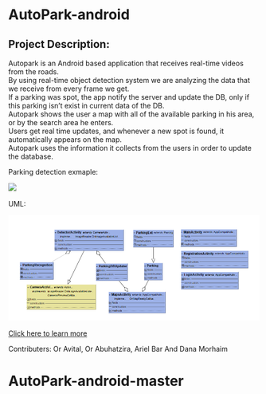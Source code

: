 AutoPark-android
=========
Project Description:
-------
Autopark is an Android based application that receives real-time videos from the roads.  
By using real-time object detection system we are analyzing the data that we receive from every frame we get.  
If a parking was spot, the app notify the server and update the DB, only if this parking isn’t exist in current data of the DB.  
Autopark shows the user a map with all of the available parking in his area, or by the search area he enters.  
Users get real time updates, and whenever a new spot is found, it automatically appears on the map.  
Autopark uses the information it collects from the users in order to update the database.  

Parking detection exmaple:

![](https://media.giphy.com/media/ifSPoaOmlzfLAd0NZ2/giphy.gif)

UML:

![alt text](https://github.com/oravital7/AutoPark-android/blob/master/UML.PNG)

[Click here to learn more](https://www.youtube.com/watch?v=dG2Kt0LVhXg&feature=youtu.be)

Contributers: Or Avital, Or Abuhatzira, Ariel Bar And Dana Morhaim
# AutoPark-android-master
